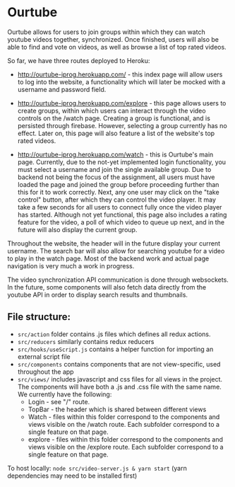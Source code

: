 # Ourtube

Ourtube allows for users to join groups within which they can watch youtube videos together, synchronized. Once finished, users will also be able to find and vote on videos, as well as browse a list of top rated videos.

So far, we have three routes deployed to Heroku:
* http://ourtube-iprog.herokuapp.com/ - this index page will allow users to log into the website, a functionality which will later be mocked with a username and password field.
* http://ourtube-iprog.herokuapp.com/explore - this page allows users to create groups, within which users can interact through the video controls on the /watch page. Creating a group is functional, and is persisted through firebase. However, selecting a group currently has no effect. Later on, this page will also feature a list of the website's top rated videos.

* http://ourtube-iprog.herokuapp.com/watch - this is Ourtube's main page. Currently, due to the not-yet implemented login functionality, you must select a username and join the single available group. Due to backend not being the focus of the assignment, all users must have loaded the page and joined the group before proceeding further than this for it to work correctly. Next, any one user may click on the "take control" button, after which they can control the video player. It may take a few seconds for all users to connect fully once the video player has started. Although not yet functional, this page also includes a rating feature for the video, a poll of which video to queue up next, and in the future will also display the current group.

Throughout the website, the header will in the future display your current username. The search bar will also allow for searching youtube for a video to play in the watch page.
Most of the backend work and actual page navigation is very much a work in progress.

The video synchronization API communication is done through websockets. In the future, some components will also fetch data directly from the youtube API in order to display search results and thumbnails.

## File structure:
* `src/action` folder contains .js files which defines all redux actions.
* `src/reducers` similarly contains redux reducers
* `src/hooks/useScript.js` contains a helper function for importing an external script file
* `src/components` contains components that are not view-specific, used throughout the app
* `src/views/` includes javascript and css files for all views in the project. The components will have both a .js and .css file with the same name. We currently have the following:
  * Login - see "/" route.
  * TopBar - the header which is shared between different views
  * Watch - files within this folder correspond to the components and views visible on the /watch route. Each subfolder correspond to a single feature on that page.
  * explore - files within this folder correspond to the components and views visible on the /explore route. Each subfolder correspond to a single feature on that page.


To host locally:
`node src/video-server.js & yarn start` (yarn dependencies may need to be installed first)
